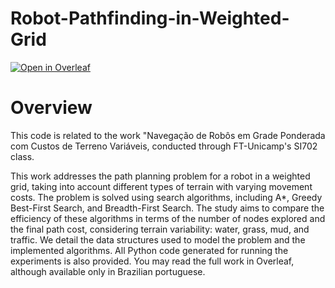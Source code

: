 # Robot-Pathfinding-in-Weighted-Grid

[![Open in Overleaf](https://img.shields.io/badge/Open%20in-Overleaf-brightgreen)](https://drive.google.com/file/d/1ErvPaWwRFBg_ykifU9-d-tz22iybGP6a/view?usp=sharing)

# Overview

This code is related to the work "Navegação de Robôs em Grade Ponderada com Custos de Terreno Variáveis, conducted through FT-Unicamp's SI702 class.

This work addresses the path planning problem for a robot in a weighted grid, taking into account different types of terrain with varying movement costs. The problem is solved using search algorithms, including A*, Greedy Best-First Search, and Breadth-First Search. The study aims to compare the efficiency of these algorithms in terms of the number of nodes explored and the final path cost, considering terrain variability: water, grass, mud, and traffic. We detail the data structures used to model the problem and the implemented algorithms. All Python code generated for running the experiments is also provided. You may read the full work in Overleaf, although available only in Brazilian portuguese.
